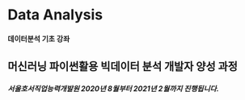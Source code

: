 # Data Analysis 

#### 데이터분석 기초 강좌

## 머신러닝 파이썬활용 빅데이터 분석 개발자 양성 과정

##### 서울호서직업능력개발원 2020년 8월부터 2021년 2월까지 진행됩니다.
